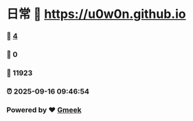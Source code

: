 # 日常 :link: https://u0w0n.github.io 
### :page_facing_up: [4](https://u0w0n.github.io/tag.html) 
### :speech_balloon: 0 
### :hibiscus: 11923 
### :alarm_clock: 2025-09-16 09:46:54 
### Powered by :heart: [Gmeek](https://github.com/Meekdai/Gmeek)
